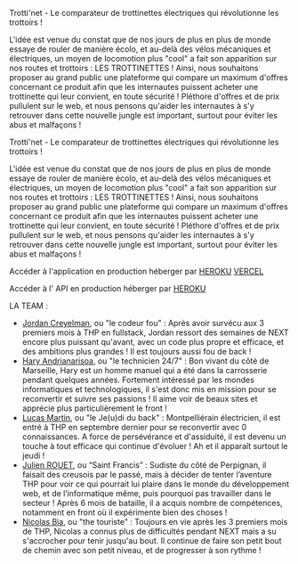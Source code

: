Trotti'net - Le comparateur de trottinettes électriques qui révolutionne les trottoirs !

L'idée est venue du constat que de nos jours de plus en plus de monde essaye de rouler de manière écolo, et au-delà des vélos mécaniques et électriques, un moyen de locomotion plus "cool" a fait son apparition sur nos routes et trottoirs :
LES TROTTINETTES !
Ainsi, nous souhaitons proposer au grand public une plateforme qui compare un maximum d'offres concernant ce produit afin que les internautes puissent acheter une trottinette qui leur convient, en toute sécurité ! Pléthore d'offres et de prix pullulent sur le web, et nous pensons qu'aider les internautes à s'y retrouver dans cette nouvelle jungle est important, surtout pour éviter les abus et malfaçons !

Trotti'net - Le comparateur de trottinettes électriques qui révolutionne les trottoirs !

L'idée est venue du constat que de nos jours de plus en plus de monde essaye de rouler de manière écolo, et au-delà des vélos mécaniques et électriques, un moyen de locomotion plus "cool" a fait son apparition sur nos routes et trottoirs :
LES TROTTINETTES !
Ainsi, nous souhaitons proposer au grand public une plateforme qui compare un maximum d'offres concernant ce produit afin que les internautes puissent acheter une trottinette qui leur convient, en toute sécurité ! Pléthore d'offres et de prix pullulent sur le web, et nous pensons qu'aider les internautes à s'y retrouver dans cette nouvelle jungle est important, surtout pour éviter les abus et malfaçons !

Accéder à l'application en production héberger par
 <a href="https://trottinet.herokuapp.com/" class="button danger">HEROKU</a>
 <a href="https://trottinet.vercel.app/" class="button danger">VERCEL</a> 

Accéder à l' API en production héberger par
<a href="https://apitrottinet.herokuapp.com/scooters" class="button danger">HEROKU</a>

LA TEAM :
 - <a href="https://github.com/jordan-creyelman">Jordan Creyelman</a>, ou "le codeur fou" : Après avoir survécu aux 3 premiers mois à THP en fullstack, Jordan ressort des semaines de NEXT encore plus puissant qu'avant, avec un code plus propre et efficace, et des ambitions plus grandes ! Il est toujours aussi fou de back !
 - <a href="https://github.com/HaryRabarijoely">Hary Andrianarisoa</a>, ou "le technicien 24/7" : Bon vivant du côté de Marseille, Hary est un homme manuel qui a été dans la carrosserie pendant quelques années. Fortement intéressé par les mondes informatiques et technologiques, il s'est donc mis en mission pour se reconvertir et suivre ses passions ! Il aime voir de beaux sites et apprécie plus particulièrement le front !
 - <a href="https://github.com/kalu6334">Lucas Martin</a>, ou "le Je(u)di du back" : Montpelliérain électricien, il est entré à THP en septembre dernier pour se reconvertir avec 0 connaissances. A force de persévérance et d'assiduité, il est devenu un touche à tout efficace qui continue d'évoluer ! Ah et il apparaît surtout le jeudi !
 - <a href="https://github.com/JulienRouet">Julien ROUET</a>, ou “Saint Francis” : Sudiste du côté de Perpignan, il faisait des creusois par le passé, mais à décider de tenter l’aventure THP pour voir ce qui pourrait lui plaire dans le monde du développement web, et de l’informatique même, puis pourquoi pas travailler dans le secteur ! Après 6 mois de bataille, il a acquis nombre de compétences, notamment en front où il expérimente bien des choses ! 
 - <a href="https://github.com/Nicoclos">Nicolas Bia</a>, ou "the touriste" : Toujours en vie après les 3 premiers mois de THP, Nicolas a connus plus de difficultés pendant NEXT mais a su s'accrocher pour tenir jusqu'au bout. Il continue de faire son petit bout de chemin avec son petit niveau, et de progresser à son rythme !

